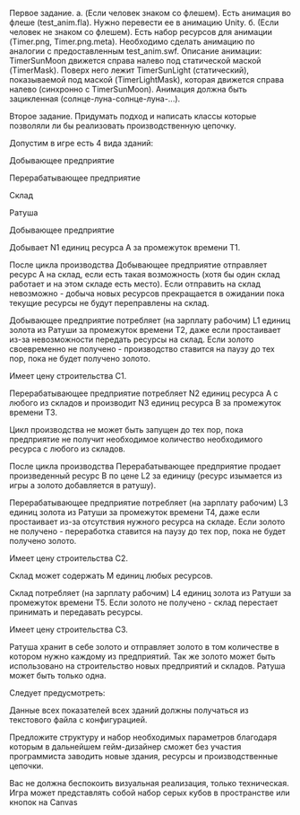 Первое задание.
a. (Если человек знаком со флешем). Есть анимация во флеше (test_anim.fla). Нужно перевести ее в анимацию Unity.
б. (Если человек не знаком со флешем). Есть набор ресурсов для анимации (Timer.png, Timer.png.meta). Необходимо сделать анимацию по аналогии с предоставленным test_anim.swf.
Описание анимации:
TimerSunMoon движется справа налево под статической маской (TimerMask).
Поверх него лежит TimerSunLight (статический), показываемой под маской (TimerLightMask), которая движется справа налево (синхронно с TimerSunMoon).
Анимация должна быть зацикленная (солнце-луна-солнце-луна-...).

Второе задание.
Придумать подход и написать классы которые позволяли ли бы реализовать производственную цепочку.

Допустим в игре есть 4 вида зданий:

Добывающее предприятие

Перерабатывающее предприятие

Склад

Ратуша


Добывающее предприятие 

Добывает N1 единиц ресурса A за промежуток времени T1.

После цикла производства Добывающее предприятие отправляет ресурс A на склад, если есть такая возможность (хотя бы один склад работает и на этом складе есть место). Если отправить на склад невозможно - добыча новых ресурсов прекращается в ожидании пока текущие ресурсы не будут переправлены на склад.

Добывающее предприятие потребляет (на зарплату рабочим) L1 единиц золота из Ратуши за промежуток времени T2, даже если простаивает из-за невозможности передать ресурсы на склад. Если золото своевременно не получено - производство ставится на паузу до тех пор, пока не будет получено золото.

Имеет цену строительства C1.


Перерабатывающее предприятие потребляет N2 единиц ресурса A с любого из складов и производит N3 единиц ресурса B за промежуток времени T3.

Цикл производства не может быть запущен до тех пор, пока предприятие не получит необходимое количество необходимого ресурса с любого из складов.

После цикла производства Перерабатывающее предприятие продает произведенный ресурс B по цене L2 за единицу (ресурс изымается из игры а золото добавляется в ратушу).

Перерабатывающее предприятие потребляет (на зарплату рабочим) L3 единиц золота из Ратуши за промежуток времени T4, даже если простаивает из-за отсутствия нужного ресурса на складе. Если золото не получено - переработка ставится на паузу до тех пор, пока не будет получено золото.

Имеет цену строительства C2.


Склад может содержать M единиц любых ресурсов. 

Склад  потребляет (на зарплату рабочим) L4 единиц золота из Ратуши за промежуток времени T5. Если золото не получено - склад перестает принимать и передавать ресурсы.

Имеет цену строительства C3.


Ратуша хранит в себе золото и отправляет золото в том количестве в котором нужно каждому из предприятий. Так же золото может быть использовано на строительство новых предприятий и складов. Ратуша может быть только одна.


Следует предусмотреть:

Данные всех показателей всех зданий должны получаться из текстового файла с конфигурацией. 

Предложите структуру и набор необходимых параметров благодаря которым в дальнейшем гейм-дизайнер сможет без участия программиста заводить новые здания, ресурсы и производственные цепочки.

Вас не должна беспокоить визуальная реализация, только техническая. Игра может представлять собой набор серых кубов в пространстве или кнопок на Canvas
